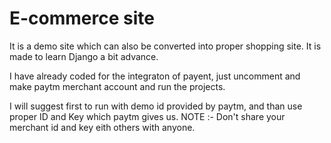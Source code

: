 # E-commerce site
It is a demo site which can also be converted into proper shopping site. It is made to learn Django a bit advance.

I have already coded for the integraton of payent, just uncomment and make paytm merchant account and run the projects.

I will suggest first to run with demo id provided by paytm, and than use proper ID and Key which paytm gives us.
NOTE :- Don't share your merchant id and key eith others with anyone.
